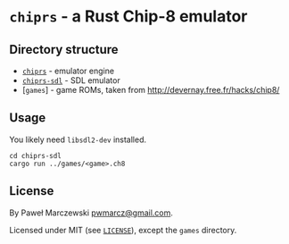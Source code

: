# `chiprs` - a Rust Chip-8 emulator

## Directory structure

* [`chiprs`](chiprs) - emulator engine
* [`chiprs-sdl`](chiprs) - SDL emulator
* [`games`] - game ROMs, taken from http://devernay.free.fr/hacks/chip8/

## Usage

You likely need `libsdl2-dev` installed.

    cd chiprs-sdl
    cargo run ../games/<game>.ch8

## License

By Paweł Marczewski <pwmarcz@gmail.com>.

Licensed under MIT (see [`LICENSE`](LICENSE)), except the `games` directory.
